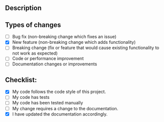 <!--- Provide a general summary of your changes in the Title above -->

## Description
<!--- Describe your changes in detail -->


## Types of changes
<!--- What types of changes does your code introduce? Put an `x` in all the boxes that apply: -->
- [ ] Bug fix (non-breaking change which fixes an issue)
- [x] New feature (non-breaking change which adds functionality)
- [ ] Breaking change (fix or feature that would cause existing functionality to not work as expected)
- [ ] Code or performance improvement
- [ ] Documentation changes or improvements

## Checklist:
<!--- Go over all the following points, and put an `x` in all the boxes that apply. -->
<!--- If you're unsure about any of these, don't hesitate to ask. We're here to help! -->
- [x] My code follows the code style of this project.
- [ ] My code has tests
- [ ] My code has been tested manually
- [ ] My change requires a change to the documentation.
- [x] I have updated the documentation accordingly.
